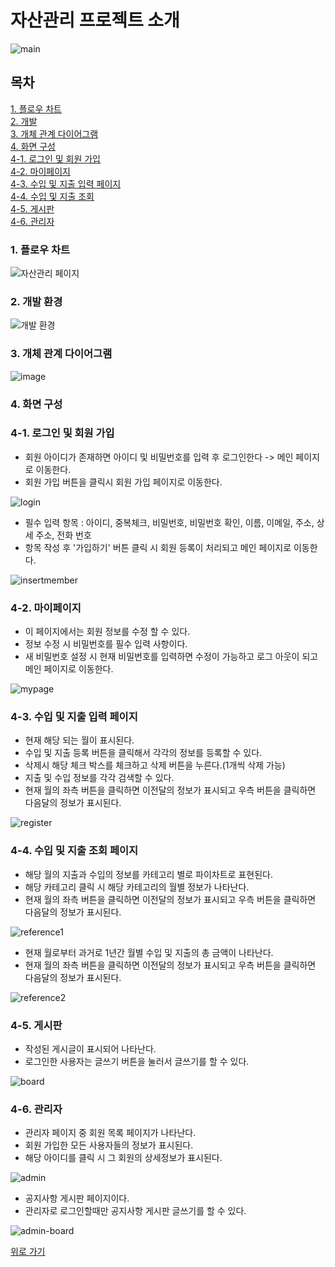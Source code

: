 # 자산관리 프로젝트 소개
![main](https://user-images.githubusercontent.com/66577309/83989759-698e5680-a982-11ea-92f7-6ef4b41f5666.PNG)

## 목차
[1. 플로우 차트](#1-플로우-차트)<br>
[2. 개발 ](#2-개발-환경)<br>
[3. 개체 관계 다이어그램](#3-개체-관계-다이어그램)<br>
[4. 화면 구성](#4-화면-구성)<br>
[4-1. 로그인 및 회원 가입](#4-1-로그인-및-회원-가입)<br>
[4-2. 마이페이지](#4-2-마이페이지)<br>
[4-3. 수입 및 지출 입력 페이지](#4-3-수입-및-지출-입력-페이지)<br>
[4-4. 수입 및 지출 조회 ](#4-4-수입-및-지출-조회-페이지)<br>
[4-5. 게시판](#4-5-게시판)<br>
[4-6. 관리자](#4-6-관리자)

### 1. 플로우 차트
![자산관리 페이지](https://user-images.githubusercontent.com/66577309/84332987-676a0900-abc9-11ea-826c-4841c13080a4.JPG)

### 2. 개발 환경
![개발 환경](https://user-images.githubusercontent.com/66577309/84333399-9e8cea00-abca-11ea-85f9-a0ff73b01e36.JPG)

### 3. 개체 관계 다이어그램
![image](https://user-images.githubusercontent.com/66577309/84334124-8c13b000-abcc-11ea-8fc9-8a4674df2eba.png)

### 4. 화면 구성
### 4-1. 로그인 및 회원 가입
* 회원 아이디가 존재하면 아이디 및 비밀번호를 입력 후 로그인한다 -> 메인 페이지로 이동한다.
* 회원 가입 버튼을 클릭시 회원 가입 페이지로 이동한다.

![login](https://user-images.githubusercontent.com/66577309/83991951-7a8e9600-a989-11ea-84e4-ae8bfc304167.JPG)

* 필수 입력 항목 : 아이디, 중복체크, 비밀번호, 비밀번호 확인, 이름, 이메일, 주소, 상세 주소, 전화 번호
* 항목 작성 후 '가입하기' 버튼 클릭 시 회원 등록이 처리되고 메인 페이지로 이동한다.

![insertmember](https://user-images.githubusercontent.com/66577309/83991954-7d898680-a989-11ea-9dee-f847ab0c577f.JPG)

### 4-2. 마이페이지
* 이 페이지에서는 회원 정보를 수정 할 수 있다.
* 정보 수정 시 비밀번호를 필수 입력 사항이다.
* 새 비밀번호 설정 시 현재 비밀번호를 입력하면 수정이 가능하고 로그 아웃이 되고 메인 페이지로 이동한다.

![mypage](https://user-images.githubusercontent.com/66577309/83991779-dd336200-a988-11ea-9e0f-4b3bb45e5e76.JPG)

### 4-3. 수입 및 지출 입력 페이지
* 현재 해당 되는 월이 표시된다.
* 수입 및 지출 등록 버튼을 클릭해서 각각의 정보를 등록할 수 있다.
* 삭제시 해당 체크 박스를 체크하고 삭제 버튼을 누른다.(1개씩 삭제 가능)
* 지출 및 수입 정보를 각각 검색할 수 있다.
* 현재 월의 좌측 버튼을 클릭하면 이전달의 정보가 표시되고 우측 버튼을 클릭하면 다음달의 정보가 표시된다.

![register](https://user-images.githubusercontent.com/66577309/83991783-df95bc00-a988-11ea-958f-a2485d1e9d4e.JPG)

### 4-4. 수입 및 지출 조회 페이지

* 해당 월의 지출과 수입의 정보를 카테고리 별로 파이차트로 표현된다.
* 해당 카테고리 클릭 시 해당 카테고리의 월별 정보가 나타난다.
* 현재 월의 좌측 버튼을 클릭하면 이전달의 정보가 표시되고 우측 버튼을 클릭하면 다음달의 정보가 표시된다.

![reference1](https://user-images.githubusercontent.com/66577309/83991786-e15f7f80-a988-11ea-9b32-33c29d40ed60.JPG)

* 현재 월로부터 과거로 1년간 월별 수입 및 지출의 총 금액이 나타난다.
* 현재 월의 좌측 버튼을 클릭하면 이전달의 정보가 표시되고 우측 버튼을 클릭하면 다음달의 정보가 표시된다.

![reference2](https://user-images.githubusercontent.com/66577309/83991788-e3294300-a988-11ea-8323-61b5aa344d63.JPG)

### 4-5. 게시판

* 작성된 게시글이 표시되어 나타난다.
* 로그인한 사용자는 글쓰기 버튼을 눌러서 글쓰기를 할 수 있다.

![board](https://user-images.githubusercontent.com/66577309/83991790-e45a7000-a988-11ea-9ee8-4eb215f52b34.JPG)

### 4-6. 관리자

* 관리자 페이지 중 회원 목록 페이지가 나타난다.
* 회원 가입한 모든 사용자들의 정보가 표시된다.
* 해당 아이디를 클릭 시 그 회원의 상세정보가 표시된다.

![admin](https://user-images.githubusercontent.com/66577309/83991795-e58b9d00-a988-11ea-9602-5c19c1e5cad1.JPG)

* 공지사항 게시판 페이지이다.
* 관리자로 로그인할때만 공지사항 게시판 글쓰기를 할 수 있다.

![admin-board](https://user-images.githubusercontent.com/66577309/83991798-e6bcca00-a988-11ea-9a2b-c3de31b4bcb5.JPG)

[위로 가기](#)
